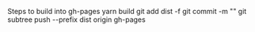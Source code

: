 Steps to build into gh-pages
yarn build
git add dist -f
git commit -m ""
git subtree push --prefix dist origin gh-pages